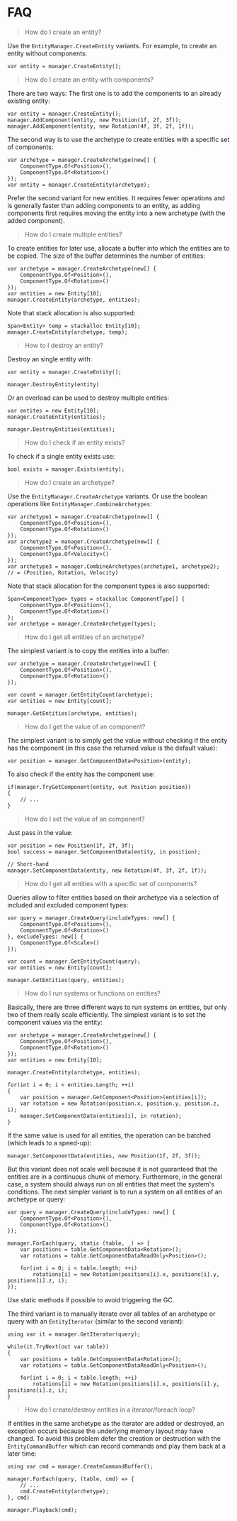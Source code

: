 # FAQ

> How do I create an entity?

Use the `EntityManager.CreateEntity` variants. For example, to create an entity without components:
```CSharp
var entity = manager.CreateEntity();
```

> How do I create an entity with components?

There are two ways: The first one is to add the components to an already existing entity:
```CSharp
var entity = manager.CreateEntity();
manager.AddComponent(entity, new Position(1f, 2f, 3f));
manager.AddComponent(entity, new Rotation(4f, 3f, 2f, 1f));
```
The second way is to use the archetype to create entities with a specific set of components:
```CSharp
var archetype = manager.CreateArchetype(new[] {
	ComponentType.Of<Position>(),
	ComponentType.Of<Rotation>()
});
var entity = manager.CreateEntity(archetype);
```
Prefer the second variant for new entities. It requires fewer operations
and is generally faster than adding components to an entity, as adding components first
requires moving the entity into a new archetype (with the added component).

> How do I create multiple entities?

To create entities for later use, allocate a buffer into which the entities are to be copied.
The size of the buffer determines the number of entities:
```CSharp
var archetype = manager.CreateArchetype(new[] {
	ComponentType.Of<Position>(),
	ComponentType.Of<Rotation>()
});
var entities = new Entity[10];
manager.CreateEntity(archetype, entities);
```
Note that stack allocation is also supported:
```CSharp
Span<Entity> temp = stackalloc Entity[10];
manager.CreateEntity(archetype, temp);
```

> How to I destroy an entity?

Destroy an single entity with:
```CSharp
var entity = manager.CreateEntity();

manager.DestroyEntity(entity)
```
Or an overload can be used to destroy multiple entities:
```CSharp
var entites = new Entity[10];
manager.CreateEntity(entities);

manager.DestroyEntities(entities);
```

> How do I check if an entity exists?

To check if a single entity exists use:
```CSharp
bool exists = manager.Exists(entity);
```


> How do I create an archetype?

Use the `EntityManager.CreateArchetype` variants. Or use the boolean operations like
`EntityManager.CombineArchetypes`:
```CSharp
var archetype1 = manager.CreateArchetype(new[] {
	ComponentType.Of<Position>(),
	ComponentType.Of<Rotation>()
});
var archetype2 = manager.CreateArchetype(new[] {
	ComponentType.Of<Position>(),
	ComponentType.Of<Velocity>()
});
var archetype3 = manager.CombineArchetypes(archetype1, archetype2);
// = (Position, Rotation, Velocity)
```
Note that stack allocation for the component types is also supported:
```CSharp
Span<ComponentType> types = stackalloc ComponentType[] {
	ComponentType.Of<Position>(),
	ComponentType.Of<Rotation>()
};
var archetype = manager.CreateArchetype(types);
```

> How do I get all entities of an archetype?

The simplest variant is to copy the entities into a buffer:
```CSharp
var archetype = manager.CreateArchetype(new[] {
	ComponentType.Of<Position>(),
	ComponentType.Of<Rotation>()
});

var count = manager.GetEntityCount(archetype);
var entities = new Entity[count];

manager.GetEntities(archetype, entities);
```

> How do I get the value of an component?

The simplest variant is to simply get the value without checking if the
entity has the component (in this case the returned value is the default value):
```CSharp
var position = manager.GetComponentData<Position>(entity);
```
To also check if the entity has the component use:
```CSharp
if(manager.TryGetComponent(entity, out Position position))
{
	// ...
}
```

> How do I set the value of an component?

Just pass in the value:
```CSharp
var position = new Position(1f, 2f, 3f);
bool success = manager.SetComponentData(entity, in position);

// Short-hand
manager.SetComponentData(entity, new Rotation(4f, 3f, 2f, 1f)); 
```

> How do I get all entities with a specific set of components?

Queries allow to filter entities based on their archetype via a selection of included and
excluded component types:
```CSharp
var query = manager.CreateQuery(includeTypes: new[] {
	ComponentType.Of<Position>(),
	ComponentType.Of<Rotation>()
}, excludeTypes: new[] {
	ComponentType.Of<Scale>()
});

var count = manager.GetEntityCount(query);
var entities = new Entity[count];

manager.GetEntities(query, entities);
```

> How do I run systems or functions on entities?

Basically, there are three different ways to run systems on entities, but only two of them really scale efficiently.
The simplest variant is to set the component values via the entity:
```CSharp
var archetype = manager.CreateArchetype(new[] {
	ComponentType.Of<Position>(),
	ComponentType.Of<Rotation>()
});
var entities = new Entity[10];

manager.CreateEntity(archetype, entities);

for(int i = 0; i < entities.Length; ++i)
{
	var position = manager.GetComponent<Position>(entities[i]);
	var rotation = new Rotation(position.x, position.y, position.z, i);
	manager.SetComponentData(entities[i], in rotation);
}
```
If the same value is used for all entities, the operation can be batched
(which leads to a speed-up):
```CSharp
manager.SetComponentData(entities, new Position(1f, 2f, 3f));
```
But this variant does not scale well because it is not guaranteed that the entities are in a continuous chunk of memory.
Furthermore, in the general case, a system should always run on all entities that meet the system's conditions.
The next simpler variant is to run a system on all entities of an archetype or query:
```CSharp
var query = manager.CreateQuery(includeTypes: new[] {
	ComponentType.Of<Position>(),
	ComponentType.Of<Rotation>()
});

manager.ForEach(query, static (table, _) => {
	var positions = table.GetComponentData<Rotation>();
	var rotations = table.GetComponentDataReadOnly<Position>();

	for(int i = 0; i < table.length; ++i)
		rotations[i] = new Rotation(positions[i].x, positions[i].y, positions[i].z, i);
});
```
Use static methods if possible to avoid triggering the GC.

The third variant is to manually iterate over all tables of an archetype or query with an `EntityIterator` (similar to the second variant):
```CSharp
using var it = manager.GetIterator(query);

while(it.TryNext(out var table))
{
	var positions = table.GetComponentData<Rotation>();
	var rotations = table.GetComponentDataReadOnly<Position>();

	for(int i = 0; i < table.length; ++i)
		rotations[i] = new Rotation(positions[i].x, positions[i].y, positions[i].z, i);
}
```

> How do I create/destroy entities in a iterator/foreach loop?

If entities in the same archetype as the iterator are added or destroyed, an exception
occurs because the underlying memory layout may have changed.
To avoid this problem defer the creation or destruction with the `EntityCommandBuffer` which can record commands and play them back at a later time:
```CSharp
using var cmd = manager.CreateCommandBuffer();

manager.ForEach(query, (table, cmd) => {
	// ...
	cmd.CreateEntity(archetype);
}, cmd)

manager.Playback(cmd);
```